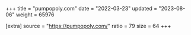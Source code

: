 +++
title = "pumpopoly.com"
date = "2022-03-23"
updated = "2023-08-06"
weight = 65976

[extra]
source = "https://pumpopoly.com/"
ratio = 79
size = 64
+++

